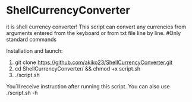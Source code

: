 # ShellCurrencyConverter
it is shell currency converter! This script can convert any currencies from arguments entered from the keyboard or from txt file line by line. #Only standard commands

Installation and launch: 
1. git clone https://github.com/akiko23/ShellCurrencyConverter.git
2. cd ShellCurrencyConverter/ && chmod +x script.sh
3. ./script.sh

You`ll receive instruction after running this script. You can also use ./script.sh -h
